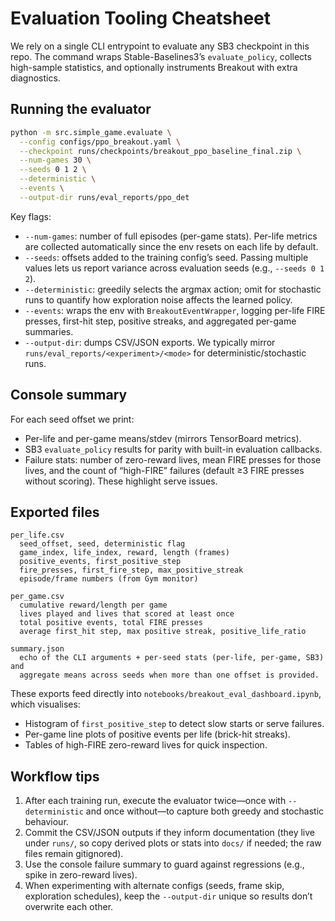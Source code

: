 # Evaluation Tooling Cheatsheet

We rely on a single CLI entrypoint to evaluate any SB3 checkpoint in this repo. The command wraps
Stable-Baselines3’s `evaluate_policy`, collects high-sample statistics, and optionally instruments
Breakout with extra diagnostics.

## Running the evaluator

```bash
python -m src.simple_game.evaluate \
  --config configs/ppo_breakout.yaml \
  --checkpoint runs/checkpoints/breakout_ppo_baseline_final.zip \
  --num-games 30 \
  --seeds 0 1 2 \
  --deterministic \
  --events \
  --output-dir runs/eval_reports/ppo_det
```

Key flags:

- `--num-games`: number of full episodes (per-game stats). Per-life metrics are collected
  automatically since the env resets on each life by default.
- `--seeds`: offsets added to the training config’s seed. Passing multiple values lets us report
  variance across evaluation seeds (e.g., `--seeds 0 1 2`).
- `--deterministic`: greedily selects the argmax action; omit for stochastic runs to quantify how
  exploration noise affects the learned policy.
- `--events`: wraps the env with `BreakoutEventWrapper`, logging per-life FIRE presses, first-hit
  step, positive streaks, and aggregated per-game summaries.
- `--output-dir`: dumps CSV/JSON exports. We typically mirror
  `runs/eval_reports/<experiment>/<mode>` for deterministic/stochastic runs.

## Console summary

For each seed offset we print:

- Per-life and per-game means/stdev (mirrors TensorBoard metrics).
- SB3 `evaluate_policy` results for parity with built-in evaluation callbacks.
- Failure stats: number of zero-reward lives, mean FIRE presses for those lives, and the count of
  “high-FIRE” failures (default ≥3 FIRE presses without scoring). These highlight serve issues.

## Exported files

```
per_life.csv
  seed_offset, seed, deterministic flag
  game_index, life_index, reward, length (frames)
  positive_events, first_positive_step
  fire_presses, first_fire_step, max_positive_streak
  episode/frame numbers (from Gym monitor)

per_game.csv
  cumulative reward/length per game
  lives played and lives that scored at least once
  total positive events, total FIRE presses
  average first_hit step, max positive streak, positive_life_ratio

summary.json
  echo of the CLI arguments + per-seed stats (per-life, per-game, SB3) and
  aggregate means across seeds when more than one offset is provided.
```

These exports feed directly into `notebooks/breakout_eval_dashboard.ipynb`, which visualises:

- Histogram of `first_positive_step` to detect slow starts or serve failures.
- Per-game line plots of positive events per life (brick-hit streaks).
- Tables of high-FIRE zero-reward lives for quick inspection.

## Workflow tips

1. After each training run, execute the evaluator twice—once with `--deterministic` and once without—to capture both greedy and stochastic behaviour.
2. Commit the CSV/JSON outputs if they inform documentation (they live under `runs/`, so copy
   derived plots or stats into `docs/` if needed; the raw files remain gitignored).
3. Use the console failure summary to guard against regressions (e.g., spike in zero-reward lives).
4. When experimenting with alternate configs (seeds, frame skip, exploration schedules), keep the
   `--output-dir` unique so results don’t overwrite each other.
